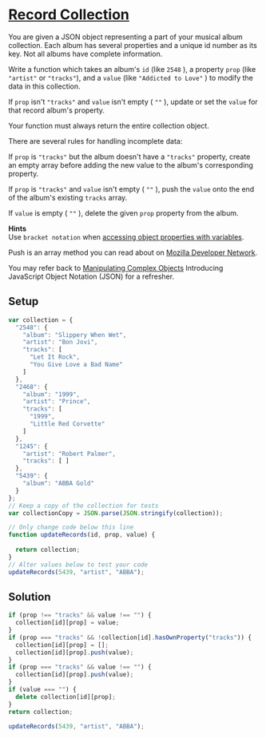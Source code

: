 # [Record Collection](https://learn.freecodecamp.org/javascript-algorithms-and-data-structures/basic-javascript/record-collection)

You are given a JSON object representing a part of your musical album collection. Each album has several properties and a unique id number as its key. Not all albums have complete information.

Write a function which takes an album's `id` (like `2548` ), a property `prop` (like `"artist"` or `"tracks"`), and a `value` (like `"Addicted to Love"` ) to modify the data in this collection.

If `prop` isn't `"tracks"` and `value` isn't empty ( `""` ), update or set the `value` for that record album's property.

Your function must always return the entire collection object.

There are several rules for handling incomplete data:

If `prop` is `"tracks"` but the album doesn't have a `"tracks"` property, create an empty array before adding the new value to the album's corresponding property.

If `prop` is `"tracks"` and `value` isn't empty ( `""` ), push the `value` onto the end of the album's existing `tracks` array.

If `value` is empty ( `""` ), delete the given `prop` property from the album.

**Hints**  
Use `bracket notation` when [accessing object properties with variables](https://learn.freecodecamp.org/javascript-algorithms-and-data-structures/basic-javascript/accessing-object-properties-with-variables).

Push is an array method you can read about on [Mozilla Developer Network](https://developer.mozilla.org/en-US/docs/Web/JavaScript/Reference/Global_Objects/Array/push).

You may refer back to [Manipulating Complex Objects](https://learn.freecodecamp.org/javascript-algorithms-and-data-structures/basic-javascript/manipulating-complex-objects) Introducing JavaScript Object Notation (JSON) for a refresher.

## Setup

```js
var collection = {
  "2548": {
    "album": "Slippery When Wet",
    "artist": "Bon Jovi",
    "tracks": [ 
      "Let It Rock", 
      "You Give Love a Bad Name" 
    ]
  },
  "2468": {
    "album": "1999",
    "artist": "Prince",
    "tracks": [ 
      "1999", 
      "Little Red Corvette" 
    ]
  },
  "1245": {
    "artist": "Robert Palmer",
    "tracks": [ ]
  },
  "5439": {
    "album": "ABBA Gold"
  }
};
// Keep a copy of the collection for tests
var collectionCopy = JSON.parse(JSON.stringify(collection));

// Only change code below this line
function updateRecords(id, prop, value) {
  
  return collection;
}
// Alter values below to test your code
updateRecords(5439, "artist", "ABBA");
```

## Solution

```js
if (prop !== "tracks" && value !== "") {
  collection[id][prop] = value;
}
if (prop === "tracks" && !collection[id].hasOwnProperty("tracks")) {
  collection[id][prop] = [];
  collection[id][prop].push(value);
}
if (prop === "tracks" && value !== "") {
  collection[id][prop].push(value);
}
if (value === "") {
  delete collection[id][prop];
}
return collection;

updateRecords(5439, "artist", "ABBA");
```
